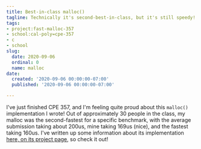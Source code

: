 ```yaml
---
title: Best-in-class malloc()
tagline: Technically it's second-best-in-class, but it's still speedy!
tags:
- project:fast-malloc-357
- school:cal-poly=cpe-357
- c
- school
slug:
  date: 2020-09-06
  ordinal: 0
  name: malloc
date:
  created: '2020-09-06 00:00:00-07:00'
  published: '2020-09-06 00:00:00-07:00'

---
```


I've just finished CPE 357, and I'm feeling quite proud about this `malloc()`
implementation I wrote! Out of approximately 30 people in the class, my malloc
was the second-fastest for a specific benchmark, with the average submission
taking about 200us, mine taking 169us (nice), and the fastest taking 160us. I've
written up some information about its implementation
[here, on its project page](/projects/fast-malloc-357/), so check it out!